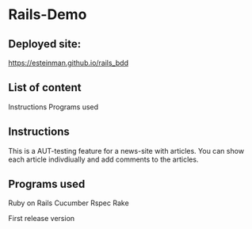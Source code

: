 # Rails-Demo 

## Deployed site:
https://esteinman.github.io/rails_bdd

## List of content

Instructions
Programs used

## Instructions
This is a AUT-testing feature for a news-site with articles. You can show each article indivdiually and add comments to the articles.


## Programs used
Ruby on Rails
Cucumber
Rspec
Rake


First release version

